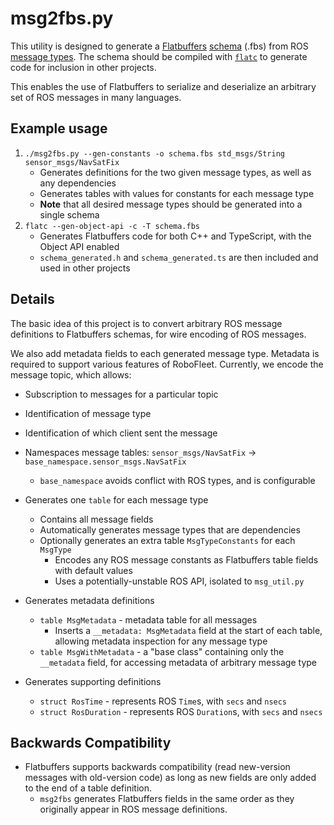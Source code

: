# msg2fbs.py

This utility is designed to generate a [Flatbuffers][flatbuffers] [schema][fbs] (.fbs) from ROS [message types][ros msg]. The schema should be compiled with [`flatc`][flatc] to generate code for inclusion in other projects.

This enables the use of Flatbuffers to serialize and deserialize an arbitrary set of ROS messages in many languages.

## Example usage

1. `./msg2fbs.py --gen-constants -o schema.fbs std_msgs/String sensor_msgs/NavSatFix`
    * Generates definitions for the two given message types, as well as any dependencies
    * Generates tables with values for constants for each message type
    * **Note** that all desired message types should be generated into a single schema
2. `flatc --gen-object-api -c -T schema.fbs`
    * Generates Flatbuffers code for both C++ and TypeScript, with the Object API enabled
    * `schema_generated.h` and `schema_generated.ts` are then included and used in other projects

## Details

The basic idea of this project is to convert arbitrary ROS message definitions to Flatbuffers schemas, for wire encoding of ROS messages.

We also add metadata fields to each generated message type. Metadata is required to support various features of RoboFleet. Currently, we encode the message topic, which allows:
* Subscription to messages for a particular topic
* Identification of message type
* Identification of which client sent the message

* Namespaces message tables: `sensor_msgs/NavSatFix` -> `base_namespace.sensor_msgs.NavSatFix`
    * `base_namespace` avoids conflict with ROS types, and is configurable
* Generates one `table` for each message type
    * Contains all message fields
    * Automatically generates message types that are dependencies
    * Optionally generates an extra table `MsgTypeConstants` for each `MsgType`
        * Encodes any ROS message constants as Flatbuffers table fields with default values
        * Uses a potentially-unstable ROS API, isolated to `msg_util.py`
* Generates metadata definitions
    * `table MsgMetadata` - metadata table for all messages
        * Inserts a `__metadata: MsgMetadata` field at the start of each table, allowing metadata inspection for any message type
    * `table MsgWithMetadata` - a "base class" containing only the `__metadata` field, for accessing metadata of arbitrary message type
* Generates supporting definitions
    * `struct RosTime` - represents ROS `Time`s, with `secs` and `nsecs`
    * `struct RosDuration` - represents ROS `Duration`s, with `secs` and `nsecs`

## Backwards Compatibility

* Flatbuffers supports backwards compatibility (read new-version messages with old-version code) as long as new fields are only added to the end of a table definition. 
    * `msg2fbs` generates Flatbuffers fields in the same order as they originally appear in ROS message definitions.

[fbs]: https://google.github.io/flatbuffers/flatbuffers_guide_writing_schema.html
[flatbuffers]: https://google.github.io/flatbuffers/index.html
[flatc]: https://google.github.io/flatbuffers/flatbuffers_guide_using_schema_compiler.html
[ros msg]: http://wiki.ros.org/msg

